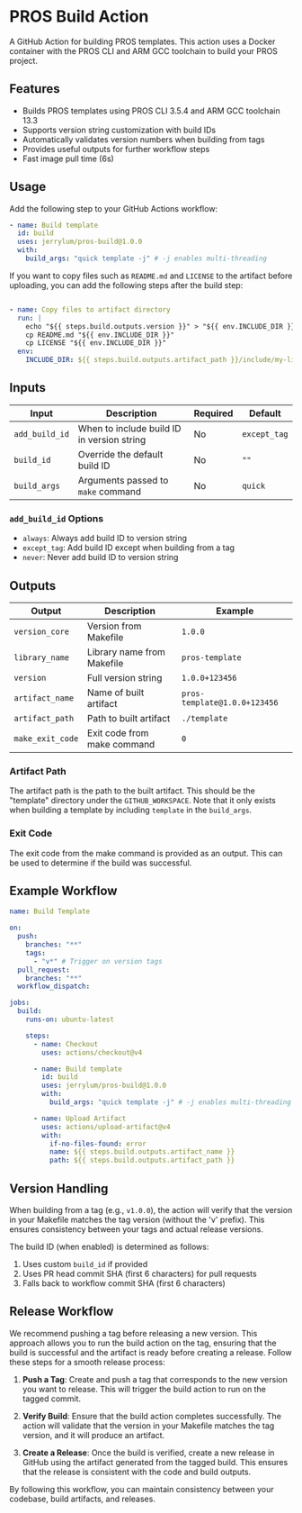 # PROS Build Action

A GitHub Action for building PROS templates. This action uses a Docker container with the PROS CLI and ARM GCC toolchain to build your PROS project.

## Features

- Builds PROS templates using PROS CLI 3.5.4 and ARM GCC toolchain 13.3
- Supports version string customization with build IDs
- Automatically validates version numbers when building from tags
- Provides useful outputs for further workflow steps
- Fast image pull time (6s)

## Usage

Add the following step to your GitHub Actions workflow:

```yaml
- name: Build template
  id: build
  uses: jerrylum/pros-build@1.0.0
  with:
    build_args: "quick template -j" # -j enables multi-threading
```

If you want to copy files such as `README.md` and `LICENSE` to the artifact before uploading, you can add the following steps after the build step:

```yaml

- name: Copy files to artifact directory
  run: |
    echo "${{ steps.build.outputs.version }}" > "${{ env.INCLUDE_DIR }}/VERSION"
    cp README.md "${{ env.INCLUDE_DIR }}"
    cp LICENSE "${{ env.INCLUDE_DIR }}"
  env:
    INCLUDE_DIR: ${{ steps.build.outputs.artifact_path }}/include/my-library
```

## Inputs

| Input | Description | Required | Default |
|-------|-------------|----------|---------|
| `add_build_id` | When to include build ID in version string | No | `except_tag` |
| `build_id` | Override the default build ID | No | `""` |
| `build_args` | Arguments passed to `make` command | No | `quick` |

### `add_build_id` Options
- `always`: Always add build ID to version string
- `except_tag`: Add build ID except when building from a tag
- `never`: Never add build ID to version string

## Outputs

| Output | Description | Example |
|--------|-------------|---------|
| `version_core` | Version from Makefile | `1.0.0` |
| `library_name` | Library name from Makefile | `pros-template` |
| `version` | Full version string | `1.0.0+123456` |
| `artifact_name` | Name of built artifact | `pros-template@1.0.0+123456` |
| `artifact_path` | Path to built artifact | `./template` |
| `make_exit_code` | Exit code from make command | `0` |

### Artifact Path

The artifact path is the path to the built artifact. This should be the "template" directory under the `GITHUB_WORKSPACE`. Note that it only exists when building a template by including `template` in the `build_args`.

### Exit Code

The exit code from the make command is provided as an output. This can be used to determine if the build was successful.

## Example Workflow

```yaml
name: Build Template

on:
  push:
    branches: "**"
    tags:
      - "v*" # Trigger on version tags
  pull_request:
    branches: "**"
  workflow_dispatch:

jobs:
  build:
    runs-on: ubuntu-latest

    steps:
      - name: Checkout
        uses: actions/checkout@v4

      - name: Build template
        id: build
        uses: jerrylum/pros-build@1.0.0
        with:
          build_args: "quick template -j" # -j enables multi-threading

      - name: Upload Artifact
        uses: actions/upload-artifact@v4
        with:
          if-no-files-found: error
          name: ${{ steps.build.outputs.artifact_name }}
          path: ${{ steps.build.outputs.artifact_path }}
```

## Version Handling

When building from a tag (e.g., `v1.0.0`), the action will verify that the version in your Makefile matches the tag version (without the 'v' prefix). This ensures consistency between your tags and actual release versions.

The build ID (when enabled) is determined as follows:
1. Uses custom `build_id` if provided
2. Uses PR head commit SHA (first 6 characters) for pull requests
3. Falls back to workflow commit SHA (first 6 characters)

## Release Workflow

We recommend pushing a tag before releasing a new version. This approach allows you to run the build action on the tag, ensuring that the build is successful and the artifact is ready before creating a release. Follow these steps for a smooth release process:

1. **Push a Tag**: Create and push a tag that corresponds to the new version you want to release. This will trigger the build action to run on the tagged commit.

2. **Verify Build**: Ensure that the build action completes successfully. The action will validate that the version in your Makefile matches the tag version, and it will produce an artifact.

3. **Create a Release**: Once the build is verified, create a new release in GitHub using the artifact generated from the tagged build. This ensures that the release is consistent with the code and build outputs.

By following this workflow, you can maintain consistency between your codebase, build artifacts, and releases.
